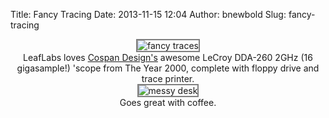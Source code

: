 Title: Fancy Tracing
Date: 2013-11-15 12:04
Author: bnewbold
Slug: fancy-tracing

<center>
<img src="/static/images/posts/201307_lecroy_fancy_trace.jpg"
alt="fancy traces" style="border: 2px solid grey;">
<br>
LeafLabs loves <a href="http://cospandesign.com/">Cospan Design's</a> awesome
LeCroy DDA-260 2GHz (16 gigasample!) 'scope from The Year 2000, complete with
floppy drive and trace printer.
</center>


<center>
<img src="/static/images/posts/201307_lecroy_desk_scale.jpg" alt="messy desk"
style="border: 2px solid grey;">
<br>
Goes great with coffee.
</center>

